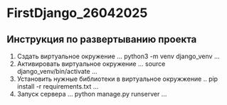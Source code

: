# FirstDjango_26042025

## Инструкция по развертыванию проекта
1. Сздать виртуальное окружение
...
python3 -m venv django_venv
...
2. Активировать виртуальное окружение
...
source django_venv/bin/activate
...
3. Установить нужные библиотеки в виртуальное окружжение
..
pip install -r requirements.txt
...
4. Запуск сервера
...
python manage.py runserver
...